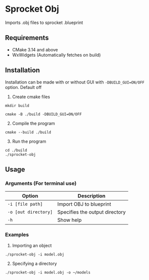# Sprocket Obj
Imports .obj files to sprocket .blueprint

## Requirements
 - CMake 3.14 and above
 - WxWidgets (Automatically fetches on build)

## Installation
Installation can be made with or without GUI with `-DBUILD_GUI=ON/OFF` option. Default off

1. Create cmake files
```
mkdir build

cmake -B ./build -DBUILD_GUI=ON/OFF
```

2. Compile the program 
```
cmake --build ./build
```

3. Run the program
```
cd ./build
./sprocket-obj
```

## Usage
### Arguments (For terminal use)
| Option | Description |
|--------|-------------|
| `-i [file path]` | Import OBJ to blueprint |
| `-o [out directory]` | Specifies the output directory |
| `-h` | Show help |

### Examples
1. Importing an object
```
./sprocket-obj -i model.obj
```

2. Specifying a directory
```
./sprocket-obj -i model.obj -o ~/models
```

